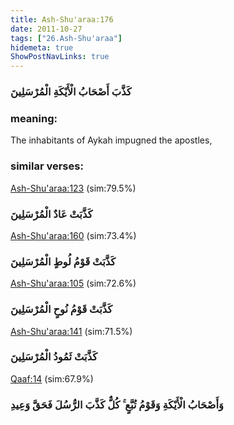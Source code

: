 ```yaml
---
title: Ash-Shu'araa:176
date: 2011-10-27
tags: ["26.Ash-Shu'araa"]
hidemeta: true 
ShowPostNavLinks: true 
---
```

### كَذَّبَ أَصْحَابُ الْأَيْكَةِ الْمُرْسَلِينَ
### meaning: 
The inhabitants of Aykah impugned the apostles,
### similar verses: 

[Ash-Shu'araa:123](/26/123) (sim:79.5%)

### كَذَّبَتْ عَادٌ الْمُرْسَلِينَ

[Ash-Shu'araa:160](/26/160) (sim:73.4%)

### كَذَّبَتْ قَوْمُ لُوطٍ الْمُرْسَلِينَ

[Ash-Shu'araa:105](/26/105) (sim:72.6%)

### كَذَّبَتْ قَوْمُ نُوحٍ الْمُرْسَلِينَ

[Ash-Shu'araa:141](/26/141) (sim:71.5%)

### كَذَّبَتْ ثَمُودُ الْمُرْسَلِينَ

[Qaaf:14](/50/14) (sim:67.9%)

### وَأَصْحَابُ الْأَيْكَةِ وَقَوْمُ تُبَّعٍ ۚ كُلٌّ كَذَّبَ الرُّسُلَ فَحَقَّ وَعِيدِ
